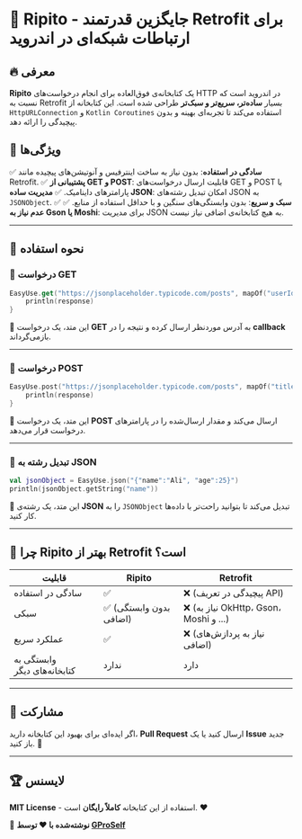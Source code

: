 # 🚀 Ripito - جایگزین قدرتمند Retrofit برای ارتباطات شبکه‌ای در اندروید

## 🔥 معرفی
**Ripito** یک کتابخانه‌ی فوق‌العاده برای انجام درخواست‌های HTTP در اندروید است که نسبت به Retrofit بسیار **ساده‌تر، سریع‌تر و سبک‌تر** طراحی شده است. این کتابخانه از `HttpURLConnection` و `Kotlin Coroutines` استفاده می‌کند تا تجربه‌ای بهینه و بدون پیچیدگی را ارائه دهد.

## 🎯 ویژگی‌ها
✅ **سادگی در استفاده**: بدون نیاز به ساخت اینترفیس و آنوتیشن‌های پیچیده مانند Retrofit.
✅ **پشتیبانی از GET و POST**: قابلیت ارسال درخواست‌های GET و POST با پارامترهای داینامیک.
✅ **مدیریت ساده JSON**: امکان تبدیل رشته‌های JSON به `JSONObject`.
✅ **سبک و سریع**: بدون وابستگی‌های سنگین و با حداقل استفاده از منابع.
✅ **عدم نیاز به Gson یا Moshi**: برای مدیریت JSON به هیچ کتابخانه‌ی اضافی نیاز نیست.

---

## 🚀 نحوه استفاده

### **📌 درخواست GET**

```kotlin
EasyUse.get("https://jsonplaceholder.typicode.com/posts", mapOf("userId" to "1")) { response ->
    println(response)
}
```
🔹 این متد، یک درخواست **GET** به آدرس موردنظر ارسال کرده و نتیجه را در **callback** بازمی‌گرداند.

---

### **📌 درخواست POST**

```kotlin
EasyUse.post("https://jsonplaceholder.typicode.com/posts", mapOf("title" to "Hello", "body" to "This is a test")) { response ->
    println(response)
}
```
🔹 این متد، یک درخواست **POST** ارسال می‌کند و مقدار ارسال‌شده را در پارامترهای درخواست قرار می‌دهد.

---

### **📌 تبدیل رشته به JSON**

```kotlin
val jsonObject = EasyUse.json("{"name":"Ali", "age":25}")
println(jsonObject.getString("name"))
```
🔹 این متد، یک رشته‌ی **JSON** را به `JSONObject` تبدیل می‌کند تا بتوانید راحت‌تر با داده‌ها کار کنید.

---

## 📜 چرا Ripito بهتر از Retrofit است؟

| قابلیت  | Ripito | Retrofit |
|---------|--------|----------|
| سادگی در استفاده | ✅ | ❌ (پیچیدگی در تعریف API) |
| سبکی | ✅ (بدون وابستگی اضافی) | ❌ (نیاز به OkHttp، Gson، Moshi و ...) |
| عملکرد سریع | ✅ | ❌ (نیاز به پردازش‌های اضافی) |
| وابستگی به کتابخانه‌های دیگر | ندارد | دارد |

---

## 🤝 مشارکت
اگر ایده‌ای برای بهبود این کتابخانه دارید، **Pull Request** ارسال کنید یا یک **Issue** جدید باز کنید. 🎉

---

## 🏆 لایسنس
**MIT License** - استفاده از این کتابخانه **کاملاً رایگان** است. ❤️

📌 **نوشته‌شده با ❤️ توسط [GProSelf](https://github.com/GProSelf)**
